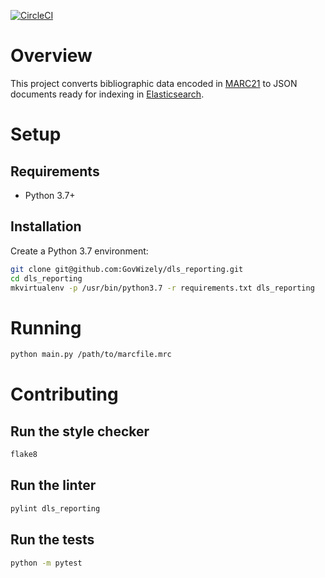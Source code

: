 [![CircleCI](https://circleci.com/gh/GovWizely/dls_reporting.svg?style=svg)](https://circleci.com/gh/GovWizely/dls_reporting)
# Overview

This project converts bibliographic data encoded in [MARC21](http://en.wikipedia.org/wiki/MARC_standards) to JSON documents ready for indexing in [Elasticsearch](https://www.elastic.co).

# Setup

## Requirements

* Python 3.7+

## Installation

Create a Python 3.7 environment:

```bash
git clone git@github.com:GovWizely/dls_reporting.git
cd dls_reporting
mkvirtualenv -p /usr/bin/python3.7 -r requirements.txt dls_reporting
``` 

# Running

```bash
python main.py /path/to/marcfile.mrc
```

# Contributing

## Run the style checker

```bash
flake8
```

## Run the linter

```bash
pylint dls_reporting
```

## Run the tests

```bash
python -m pytest
```
